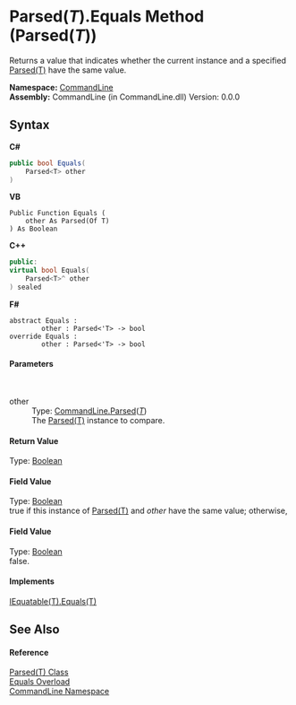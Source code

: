 # Parsed(*T*).Equals Method (Parsed(*T*))
 

Returns a value that indicates whether the current instance and a specified <a href="T_CommandLine_Parsed_1">Parsed(T)</a> have the same value.

**Namespace:**&nbsp;<a href="N_CommandLine">CommandLine</a><br />**Assembly:**&nbsp;CommandLine (in CommandLine.dll) Version: 0.0.0

## Syntax

**C#**<br />
``` C#
public bool Equals(
	Parsed<T> other
)
```

**VB**<br />
``` VB
Public Function Equals ( 
	other As Parsed(Of T)
) As Boolean
```

**C++**<br />
``` C++
public:
virtual bool Equals(
	Parsed<T>^ other
) sealed
```

**F#**<br />
``` F#
abstract Equals : 
        other : Parsed<'T> -> bool 
override Equals : 
        other : Parsed<'T> -> bool 
```


#### Parameters
&nbsp;<dl><dt>other</dt><dd>Type: <a href="T_CommandLine_Parsed_1">CommandLine.Parsed</a>(<a href="T_CommandLine_Parsed_1">*T*</a>)<br />The <a href="T_CommandLine_Parsed_1">Parsed(T)</a> instance to compare.</dd></dl>

#### Return Value
Type: <a href="https://docs.microsoft.com/dotnet/api/system.boolean" target="_blank">Boolean</a><br />

#### Field Value
Type: <a href="https://docs.microsoft.com/dotnet/api/system.boolean" target="_blank">Boolean</a><br />true if this instance of <a href="T_CommandLine_Parsed_1">Parsed(T)</a> and *other* have the same value; otherwise, 

#### Field Value
Type: <a href="https://docs.microsoft.com/dotnet/api/system.boolean" target="_blank">Boolean</a><br />false.

#### Implements
<a href="https://docs.microsoft.com/dotnet/api/system.iequatable-1.equals#System_IEquatable_1_Equals__0_" target="_blank">IEquatable(T).Equals(T)</a><br />

## See Also


#### Reference
<a href="T_CommandLine_Parsed_1">Parsed(T) Class</a><br /><a href="Overload_CommandLine_Parsed_1_Equals">Equals Overload</a><br /><a href="N_CommandLine">CommandLine Namespace</a><br />